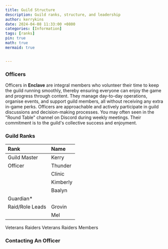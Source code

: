 ```yaml
---
title: Guild Structure
description: Guild ranks, structure, and leadership
author: kerrykins
date: 2024-04-08 11:33:00 +0800
categories: [Information]
tags: [ranks]
pin: true
math: true
mermaid: true


---
```



### Officers

Officers in **Enclave** are integral members who volunteer their time to keep the guild running smoothly, thereby ensuring everyone can enjoy the game and progress through content. They manage day-to-day operations, organise events, and support guild members, all without receiving any extra in-game perks. Officers are approachable and actively participate in guild discussions and decision-making processes. You may often seen in the "Round Table" channel on Discord during weekly meetings. Their commitment is to the guild's collective success and enjoyment.

### Guild Ranks 
| Rank                      | Name          |
| :--------------------------- | :--------------- |
| Guild Master          | Kerry     |
|Officer          | Thunder     |
|          | Clinic     |
|   | Kimberly     |
|         | Baalyn     |
|Guardian*           |      |
| Raid/Role Leads          | Grovin     |
|        | Mel     |

Veterans Raiders
Veterans
Raiders
Members


### Contacting An Officer